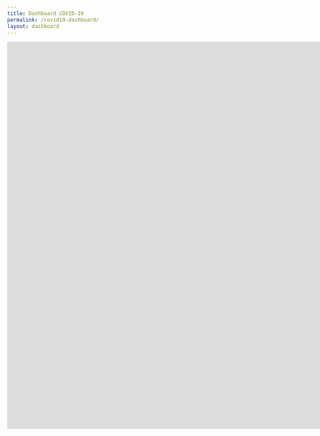 ```yaml
---
title: Dashboard COVID-19
permalink: /covid19-dashboard/
layout: dashboard
---
```


<div class="iframe-container">

<iframe src="https://ce4-peru.github.io/dashboard/dashboard_covid_20200528.html" height="905" width="1890" allowfullscreen="" frameborder="0">
</iframe>

</div>
